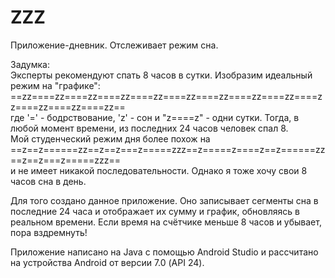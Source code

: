 # ZZZ
Приложение-дневник. Отслеживает режим сна.

Задумка:  
Эксперты рекомендуют спать 8 часов в сутки. Изобразим идеальный режим на "графике":  
==zz====zz====zz====zz====zz====zz====zz====zz====zz====zz====zz====zz====zz==  
где '=' - бодрствование, 'z' - сон и "z====z" - одни сутки. Тогда, в любой момент времени, из последних 24 часов человек спал 8.  
Мой студенческий режим дня более похож на  
==z==z======zz==z==z===z=====zzz==z=====z====z==z======zz==z==z===z=====zzz==  
и не имеет никакой последовательности. Однако я тоже хочу свои 8 часов сна в день.

Для того создано данное приложение. Оно записывает сегменты сна в последние 24 часа и отображает их сумму и график, обновляясь в реальном времени. Если время на счётчике меньше 8 часов и убывает, пора вздремнуть!

Приложение написано на Java с помощью Android Studio и рассчитано на устройства Android от версии 7.0 (API 24).
